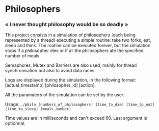 # Philosophers
### « I never thought philosophy would be so deadly »

This project consists in a simulation of philosophers (each being represented by a thread) executing a simple routine: take two forks, eat, sleep and think.
The routine can be executed forever, but the simulation stops if a philosopher dies or if all the philosophers ate the specified number of meals.

Semaphores, Mutex and Barriers are also used, mainly for thread synchronisation but also to avoid data races.

Logs are displayed during the simulation, in the following format: \[actual_timestamp] \[philosopher_id] \[action].

All the paramaters of the simulation can be set by the user.

Usage: `./philo [numbers_of_philosophers] [time_to_die] [time_to_eat] [time_to_sleep] [meals_number]`

Time values are in milliseconds and can't exceed 60. Last argument is optionnal.
